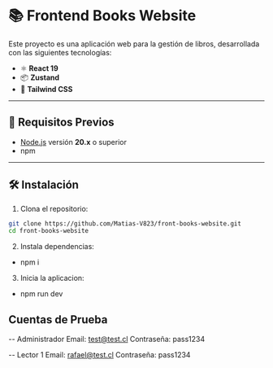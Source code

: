 # 📚 Frontend Books Website

Este proyecto es una aplicación web para la gestión de libros, desarrollada con las siguientes tecnologías:

- ⚛️ **React 19**
- 📦 **Zustand** 
- 🎨 **Tailwind CSS** 

---

## 🚀 Requisitos Previos

- [Node.js](https://nodejs.org/) versión **20.x** o superior
- npm 

---

## 🛠️ Instalación

1. Clona el repositorio:

```bash
git clone https://github.com/Matias-V823/front-books-website.git
cd front-books-website

```

2. Instala dependencias:
- npm i 

3. Inicia la aplicacion:
- npm run dev


## Cuentas de Prueba
-- Administrador
Email: test@test.cl
Contraseña: pass1234

-- Lector 1
Email: rafael@test.cl
Contraseña: pass1234

